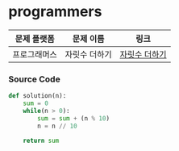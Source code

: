 # programmers

| 문제 플랫폼   | 문제 이름           | 링크                                   |
|---------------|--------------------|----------------------------------------|
| 프로그래머스          | 자릿수 더하기         | [자릿수 더하기](https://school.programmers.co.kr/learn/courses/30/lessons/120906?language=python3) |

### Source Code
```python
def solution(n):
    sum = 0
    while(n > 0):
        sum = sum + (n % 10)
        n = n // 10
        
    return sum
```
